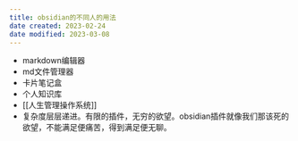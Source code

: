 ```yaml
---
title: obsidian的不同人的用法
date created: 2023-02-24
date modified: 2023-03-08
---
```

- markdown编辑器  
- md文件管理器  
- 卡片笔记盒  
- 个人知识库  
- [[人生管理操作系统]]
- 复杂度层层递进。有限的插件，无穷的欲望。obsidian插件就像我们那该死的欲望，不能满足便痛苦，得到满足便无聊。
